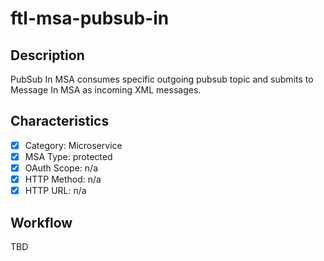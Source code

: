 # ftl-msa-pubsub-in

## Description

PubSub In MSA consumes specific outgoing pubsub topic
and submits to Message In MSA as incoming XML messages.

## Characteristics

- [x] Category: Microservice
- [x] MSA Type: protected
- [x] OAuth Scope: n/a
- [x] HTTP Method: n/a
- [x] HTTP URL: n/a

## Workflow

TBD
